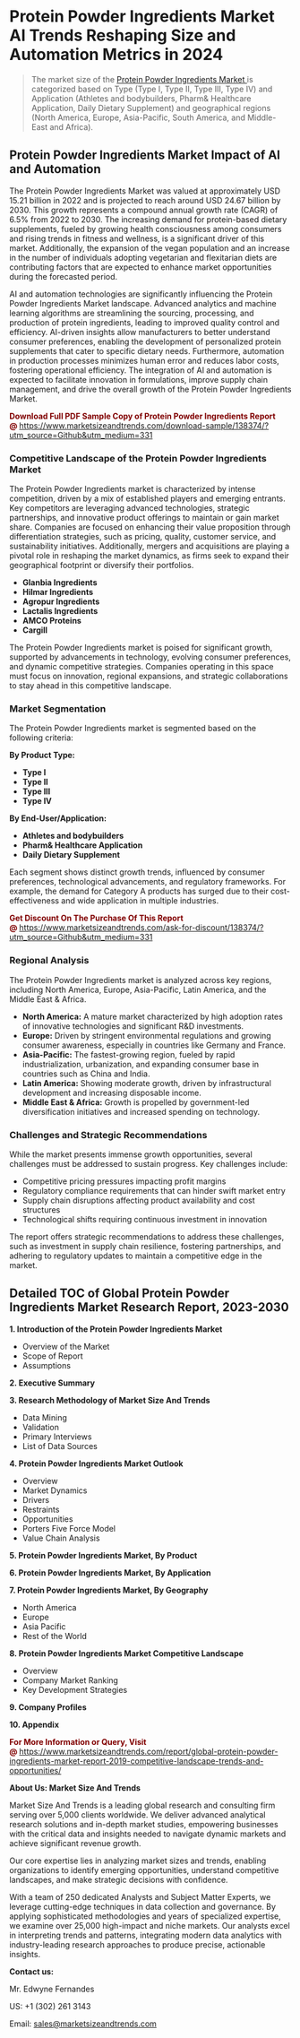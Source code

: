 <h1>Protein Powder Ingredients Market AI Trends Reshaping Size and Automation Metrics in 2024</h1><blockquote><p>The market size of the <a href="https://www.marketsizeandtrends.com/download-sample/138374/?utm_source=Github&amp;utm_medium=331" target="_blank">Protein Powder Ingredients Market </a>is categorized based on Type (Type I, Type II, Type III, Type IV) and Application (Athletes and bodybuilders, Pharm& Healthcare Application, Daily Dietary Supplement) and geographical regions (North America, Europe, Asia-Pacific, South America, and Middle-East and Africa).</p></blockquote><p><h2>Protein Powder Ingredients Market Impact of AI and Automation</h2><p>The Protein Powder Ingredients Market was valued at approximately USD 15.21 billion in 2022 and is projected to reach around USD 24.67 billion by 2030. This growth represents a compound annual growth rate (CAGR) of 6.5% from 2022 to 2030. The increasing demand for protein-based dietary supplements, fueled by growing health consciousness among consumers and rising trends in fitness and wellness, is a significant driver of this market. Additionally, the expansion of the vegan population and an increase in the number of individuals adopting vegetarian and flexitarian diets are contributing factors that are expected to enhance market opportunities during the forecasted period.</p><p>AI and automation technologies are significantly influencing the Protein Powder Ingredients Market landscape. Advanced analytics and machine learning algorithms are streamlining the sourcing, processing, and production of protein ingredients, leading to improved quality control and efficiency. AI-driven insights allow manufacturers to better understand consumer preferences, enabling the development of personalized protein supplements that cater to specific dietary needs. Furthermore, automation in production processes minimizes human error and reduces labor costs, fostering operational efficiency. The integration of AI and automation is expected to facilitate innovation in formulations, improve supply chain management, and drive the overall growth of the Protein Powder Ingredients Market.</p></p><p><strong><span style="color: #800000;">Download Full PDF Sample Copy of Protein Powder Ingredients Report @</span>&nbsp;</strong><a href="https://www.marketsizeandtrends.com/download-sample/138374/?utm_source=Github&amp;utm_medium=331">https://www.marketsizeandtrends.com/download-sample/138374/?utm_source=Github&amp;utm_medium=331</a></p><h3>Competitive Landscape of the Protein Powder Ingredients Market</h3><p>The Protein Powder Ingredients market is characterized by intense competition, driven by a mix of established players and emerging entrants. Key competitors are leveraging advanced technologies, strategic partnerships, and innovative product offerings to maintain or gain market share. Companies are focused on enhancing their value proposition through differentiation strategies, such as pricing, quality, customer service, and sustainability initiatives. Additionally, mergers and acquisitions are playing a pivotal role in reshaping the market dynamics, as firms seek to expand their geographical footprint or diversify their portfolios.</p><p><strong><p><ul><li>Glanbia Ingredients </li><li> Hilmar Ingredients </li><li> Agropur Ingredients </li><li> Lactalis Ingredients </li><li> AMCO Proteins </li><li> Cargill</p></li></ul></p></strong></p><p>The Protein Powder Ingredients market is poised for significant growth, supported by advancements in technology, evolving consumer preferences, and dynamic competitive strategies. Companies operating in this space must focus on innovation, regional expansions, and strategic collaborations to stay ahead in this competitive landscape.</p><h3>Market Segmentation</h3><p>The Protein Powder Ingredients market is segmented based on the following criteria:</p><p><strong>By Product Type:</strong></p><p><strong><p><ul><li>Type I </li><li> Type II </li><li> Type III </li><li> Type IV</p></li></ul></p></strong></p><p><strong>By End-User/Application:</strong></p><p><strong><p><ul><li>Athletes and bodybuilders </li><li> Pharm& Healthcare Application </li><li> Daily Dietary Supplement</p></li></ul></p></strong></p><p>Each segment shows distinct growth trends, influenced by consumer preferences, technological advancements, and regulatory frameworks. For example, the demand for Category A products has surged due to their cost-effectiveness and wide application in multiple industries.</p><p><strong><span style="color: #800000;">Get Discount On The Purchase Of This Report @&nbsp;</span></strong><a href="https://www.marketsizeandtrends.com/ask-for-discount/138374/?utm_source=Github&amp;utm_medium=331">https://www.marketsizeandtrends.com/ask-for-discount/138374/?utm_source=Github&amp;utm_medium=331</a></p><h3>Regional Analysis</h3><p>The Protein Powder Ingredients market is analyzed across key regions, including North America, Europe, Asia-Pacific, Latin America, and the Middle East &amp; Africa.</p><ul><li><strong>North America:</strong> A mature market characterized by high adoption rates of innovative technologies and significant R&amp;D investments.</li><li><strong>Europe:</strong> Driven by stringent environmental regulations and growing consumer awareness, especially in countries like Germany and France.</li><li><strong>Asia-Pacific:</strong> The fastest-growing region, fueled by rapid industrialization, urbanization, and expanding consumer base in countries such as China and India.</li><li><strong>Latin America:</strong> Showing moderate growth, driven by infrastructural development and increasing disposable income.</li><li><strong>Middle East &amp; Africa:</strong> Growth is propelled by government-led diversification initiatives and increased spending on technology.</li></ul><h3>Challenges and Strategic Recommendations</h3><p>While the market presents immense growth opportunities, several challenges must be addressed to sustain progress. Key challenges include:</p><ul><li>Competitive pricing pressures impacting profit margins</li><li>Regulatory compliance requirements that can hinder swift market entry</li><li>Supply chain disruptions affecting product availability and cost structures</li><li>Technological shifts requiring continuous investment in innovation</li></ul><p>The report offers strategic recommendations to address these challenges, such as investment in supply chain resilience, fostering partnerships, and adhering to regulatory updates to maintain a competitive edge in the market.</p><h2>Detailed TOC of Global Protein Powder Ingredients Market Research Report, 2023-2030</h2><p><strong>1. Introduction of the Protein Powder Ingredients Market</strong></p><ul><li>Overview of the Market</li><li>Scope of Report</li><li>Assumptions&nbsp;</li></ul><p><strong>2. Executive Summary</strong></p><p><strong>3. Research Methodology of <strong>Market Size And Trends</strong></strong></p><ul><li>Data Mining</li><li>Validation</li><li>Primary Interviews</li><li>List of Data Sources&nbsp;</li></ul><p><strong>4. Protein Powder Ingredients Market Outlook</strong></p><ul><li>Overview</li><li>Market Dynamics</li><li>Drivers</li><li>Restraints</li><li>Opportunities</li><li>Porters Five Force Model</li><li>Value Chain Analysis&nbsp;</li></ul><p><strong>5. Protein Powder Ingredients Market, By Product</strong></p><p><strong>6. Protein Powder Ingredients Market, By Application</strong></p><p><strong>7. Protein Powder Ingredients Market, By Geography</strong></p><ul><li>North America</li><li>Europe</li><li>Asia Pacific</li><li>Rest of the World&nbsp;</li></ul><p><strong>8. Protein Powder Ingredients Market Competitive Landscape</strong></p><ul><li>Overview</li><li>Company Market Ranking</li><li>Key Development Strategies&nbsp;</li></ul><p><strong>9. Company Profiles</strong></p><p><strong>10. Appendix</strong></p><p><strong><span style="color: #800000;">For More Information or Query, Visit @&nbsp;</span></strong><a href="https://www.marketsizeandtrends.com/report/global-protein-powder-ingredients-market-report-2019-competitive-landscape-trends-and-opportunities/">https://www.marketsizeandtrends.com/report/global-protein-powder-ingredients-market-report-2019-competitive-landscape-trends-and-opportunities/</a></p><p></p><p><strong>About Us:&nbsp;Market Size And Trends</strong></p><p>Market Size And Trends&nbsp;is a leading global research and consulting firm serving over 5,000 clients worldwide. We deliver advanced analytical research solutions and in-depth market studies, empowering businesses with the critical data and insights needed to navigate dynamic markets and achieve significant revenue growth.</p><p>Our core expertise lies in analyzing market sizes and trends, enabling organizations to identify emerging opportunities, understand competitive landscapes, and make strategic decisions with confidence.</p><p>With a team of 250 dedicated Analysts and Subject Matter Experts, we leverage cutting-edge techniques in data collection and governance. By applying sophisticated methodologies and years of specialized expertise, we examine over 25,000 high-impact and niche markets. Our analysts excel in interpreting trends and patterns, integrating modern data analytics with industry-leading research approaches to produce precise, actionable insights.</p><p><strong>Contact us:</strong></p><p>Mr. Edwyne Fernandes</p><p>US: +1 (302) 261 3143</p><p>Email: <a href="mailto:sales@marketsizeandtrends.com">sales@marketsizeandtrends.com</a>&nbsp;</p>
